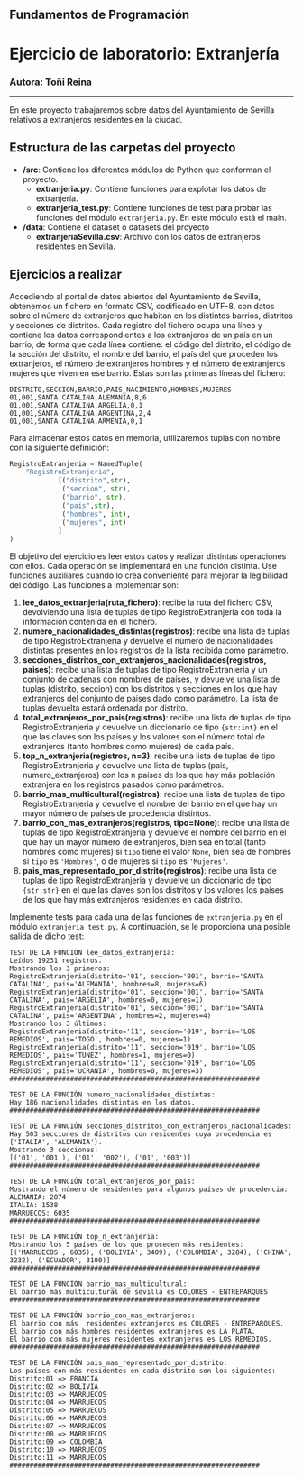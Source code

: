 ## Fundamentos de Programación
# Ejercicio de laboratorio: Extranjería
### Autora: Toñi Reina
---

En este proyecto trabajaremos sobre datos del Ayuntamiento de Sevilla relativos a extranjeros residentes en la ciudad. 

## Estructura de las carpetas del proyecto

* **/src**: Contiene los diferentes módulos de Python que conforman el proyecto.
    * **extranjeria.py**: Contiene funciones para explotar los datos de extranjería.
    * **extranjeria_test.py**: Contiene funciones de test para probar las funciones del módulo `extranjeria.py`. En este módulo está el main.
* **/data**: Contiene el dataset o datasets del proyecto
    * **extranjeriaSevilla.csv**: Archivo con los datos de extranjeros residentes en Sevilla.

## Ejercicios a realizar

Accediendo al portal de datos abiertos del Ayuntamiento de Sevilla, obtenemos un fichero en formato CSV, codificado en UTF-8, con datos sobre el número de extranjeros que habitan en los distintos barrios, distritos y secciones de distritos. Cada registro del fichero ocupa una línea y contiene los datos correspondientes a los extranjeros de un país en un barrio, de forma que cada línea contiene: el código del distrito, el código de la sección del distrito, el nombre del barrio, el país del que proceden los extranjeros, el número de extranjeros hombres y el número de extranjeros mujeres que viven en ese barrio. Estas son las primeras líneas del fichero:

```
DISTRITO,SECCION,BARRIO,PAIS_NACIMIENTO,HOMBRES,MUJERES
01,001,SANTA CATALINA,ALEMANIA,8,6
01,001,SANTA CATALINA,ARGELIA,0,1
01,001,SANTA CATALINA,ARGENTINA,2,4
01,001,SANTA CATALINA,ARMENIA,0,1
```

Para almacenar estos datos en memoria, utilizaremos tuplas con nombre con la siguiente definición:

```python
RegistroExtranjeria = NamedTuple(
    "RegistroExtranjeria", 
            [("distrito",str),
             ("seccion", str),
             ("barrio", str),
             ("pais",str),
             ("hombres", int),
             ("mujeres", int)
            ]
)
```

El  objetivo  del  ejercicio  es  leer  estos  datos  y  realizar  distintas  operaciones  con  ellos.  Cada  operación  se implementará en una función distinta. Use funciones auxiliares cuando lo crea conveniente para mejorar la legibilidad del código. Las funciones a implementar son:

1. **lee_datos_extranjeria(ruta_fichero)**: recibe la ruta del fichero CSV, devolviendo una lista de tuplas de tipo RegistroExtranjeria con toda la información contenida en el fichero.
2. **numero_nacionalidades_distintas(registros)**: recibe una lista de tuplas de tipo RegistroExtranjeria y devuelve el número de nacionalidades distintas  presentes en los registros de la lista recibida como parámetro.  
3. **secciones_distritos_con_extranjeros_nacionalidades(registros,  paises)**:  recibe una lista de tuplas de tipo RegistroExtranjeria y un conjunto de cadenas con nombres de países, y devuelve  una lista  de  tuplas  (distrito,  seccion)  con  los distritos y secciones en los que  hay  extranjeros del conjunto de paises dado como parámetro. La lista de tuplas devuelta estará ordenada por distrito.  
4. **total_extranjeros_por_pais(registros)**: recibe una lista de tuplas de tipo RegistroExtranjeria y devuelve un diccionario de tipo `{str:int}` en el que las claves son los países y los valores son el número total de extranjeros (tanto hombres como mujeres) de cada país.
5. **top_n_extranjeria(registros,  n=3)**: recibe una lista de tuplas de tipo RegistroExtranjeria y devuelve  una  lista  de  tuplas (pais,  numero_extranjeros) con los n países de los que hay más población extranjera en los registros pasados como parámetros. 
6. **barrio_mas_multicultural(registros)**: recibe una lista de tuplas de tipo RegistroExtranjeria y devuelve  el  nombre  del  barrio  en  el  que hay un mayor número de países de procedencia distintos.
7. **barrio_con_mas_extranjeros(registros, tipo=None)**: recibe una lista de tuplas de tipo RegistroExtranjeria y devuelve el nombre del barrio en el que hay un mayor número de extranjeros, bien sea en total (tanto hombres como mujeres) si `tipo` tiene el valor `None`, bien sea de hombres si `tipo` es `'Hombres'`, o de mujeres si `tipo` es `'Mujeres'`.
8. **pais_mas_representado_por_distrito(registros)**: recibe una lista de tuplas de tipo RegistroExtranjeria y devuelve un diccionario de tipo `{str:str}` en el que las claves son los distritos y los valores los países de los que hay más extranjeros residentes en cada distrito.

Implemente tests para cada una de las funciones de `extranjeria.py` en el módulo `extranjeria_test.py`. A continuación, se le proporciona una posible salida de dicho test:

```
TEST DE LA FUNCIÓN lee_datos_extranjeria:
Leídos 19231 registros.
Mostrando los 3 primeros:
RegistroExtranjeria(distrito='01', seccion='001', barrio='SANTA CATALINA', pais='ALEMANIA', hombres=8, mujeres=6)
RegistroExtranjeria(distrito='01', seccion='001', barrio='SANTA CATALINA', pais='ARGELIA', hombres=0, mujeres=1)
RegistroExtranjeria(distrito='01', seccion='001', barrio='SANTA CATALINA', pais='ARGENTINA', hombres=2, mujeres=4)
Mostrando los 3 últimos:
RegistroExtranjeria(distrito='11', seccion='019', barrio='LOS REMEDIOS', pais='TOGO', hombres=0, mujeres=1)
RegistroExtranjeria(distrito='11', seccion='019', barrio='LOS REMEDIOS', pais='TUNEZ', hombres=1, mujeres=0)
RegistroExtranjeria(distrito='11', seccion='019', barrio='LOS REMEDIOS', pais='UCRANIA', hombres=0, mujeres=3)
##############################################################

TEST DE LA FUNCIÓN numero_nacionalidades_distintas:
Hay 186 nacionalidades distintas en los datos.
##############################################################

TEST DE LA FUNCIÓN secciones_distritos_con_extranjeros_nacionalidades:
Hay 503 secciones de distritos con residentes cuya procedencia es {'ITALIA', 'ALEMANIA'}.        
Mostrando 3 secciones:
[('01', '001'), ('01', '002'), ('01', '003')]
##############################################################

TEST DE LA FUNCIÓN total_extranjeros_por_pais:
Mostrando el número de residentes para algunos países de procedencia:
ALEMANIA: 2074
ITALIA: 1538
MARRUECOS: 6035
##############################################################

TEST DE LA FUNCIÓN top_n_extranjeria:
Mostrando los 5 países de los que proceden más residentes:
[('MARRUECOS', 6035), ('BOLIVIA', 3409), ('COLOMBIA', 3284), ('CHINA', 3232), ('ECUADOR', 3100)] 
##############################################################

TEST DE LA FUNCIÓN barrio_mas_multicultural:
El barrio más multicultural de sevilla es COLORES - ENTREPARQUES
##############################################################

TEST DE LA FUNCIÓN barrio_con_mas_extranjeros:
El barrio con más  residentes extranjeros es COLORES - ENTREPARQUES.
El barrio con más hombres residentes extranjeros es LA PLATA.
El barrio con más mujeres residentes extranjeros es LOS REMEDIOS.
##############################################################

TEST DE LA FUNCIÓN pais_mas_representado_por_distrito:
Los países con más residentes en cada distrito son los siguientes:
Distrito:01 => FRANCIA
Distrito:02 => BOLIVIA
Distrito:03 => MARRUECOS
Distrito:04 => MARRUECOS
Distrito:05 => MARRUECOS
Distrito:06 => MARRUECOS
Distrito:07 => MARRUECOS
Distrito:08 => MARRUECOS
Distrito:09 => COLOMBIA
Distrito:10 => MARRUECOS
Distrito:11 => MARRUECOS
##############################################################
```
